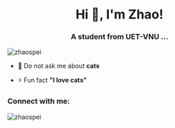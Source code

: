 <h1 align="center">Hi 👋, I'm Zhao!</h1>
<h3 align="center">A student from UET-VNU ...</h3>

<p align="left"> <img src="https://komarev.com/ghpvc/?username=zhaospei&label=Profile%20views&color=0e75b6&style=flat" alt="zhaospei" /> </p>

- 💬 Do not ask me about **cats**

- ⚡ Fun fact **"I love cats"**

<h3 align="left">Connect with me:</h3>
<p align="left">
</p>

<p><img align="center" src="https://github-readme-stats.vercel.app/api/top-langs?username=zhaospei&show_icons=true&locale=en&layout=compact" alt="zhaospei" /></p>
